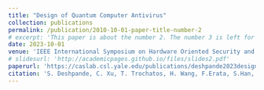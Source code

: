 ```yaml
---
title: "Design of Quantum Computer Antivirus"
collection: publications
permalink: /publication/2010-10-01-paper-title-number-2
# excerpt: 'This paper is about the number 2. The number 3 is left for future work.'
date: 2023-10-01
venue: 'IEEE International Symposium on Hardware Oriented Security and Trust (HOST)'
# slidesurl: 'http://academicpages.github.io/files/slides2.pdf'
paperurl: 'https://caslab.csl.yale.edu/publications/deshpande2023design.pdf'
citation: 'S. Deshpande, C. Xu, T. Trochatos, H. Wang, F.Erata, S.Han, Y. Ding and J. Szefer, <i>Towards an Antivirus for Quantum Computers, IEEE International Symposium on Hardware Oriented Security and Trust (HOST)</i>, 2023.'
---
```


<!-- The contents above will be part of a list of publications, if the user clicks the link for the publication than the contents of section will be rendered as a full page, allowing you to provide more information about the paper for the reader. When publications are displayed as a single page, the contents of the above "citation" field will automatically be included below this section in a smaller font. -->